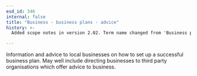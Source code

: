 ```yaml
---
esd_id: 346
internal: false
title: "Business - business plans - advice"
history: >-
  Added scope notes in version 2.02. Term name changed from 'Business planning' to 'Business - business plans - advice' in version 3.00.

---
```


Information and advice to local businesses on how to set up a successful business plan.  May well include directing businesses to third party organisations which offer advice to business.

